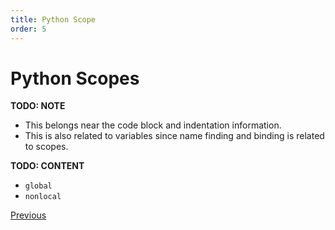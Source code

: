 ```yaml
---
title: Python Scope
order: 5
---
```

# Python Scopes

**TODO: NOTE**

- This belongs near the code block and indentation information.
- This is also related to variables since name finding and binding is related to scopes.

**TODO: CONTENT**

- `global`
- `nonlocal`

[Previous](Python-Basics)
